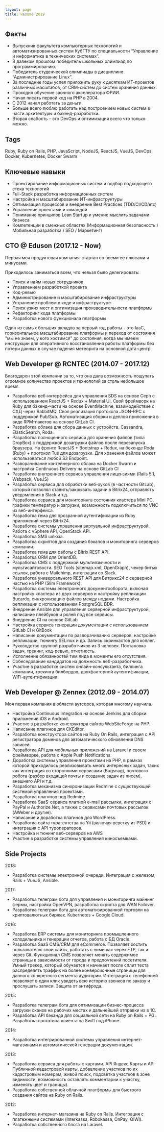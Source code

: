 ```yaml
---
layout: page
title: Resume 2019
---
```


## Факты

* Выпускник факультета компьютерных технологий и автоматизированных систем КубГТУ по специальности “Управление и информатика в технических системах”.
* В далеком прошлом победитель школьных олимпиад по программированию.
* Победитель студенческой олимпиады в дисциплине “Администрирование Linux”.
* За последние годы успел приложить руку к десяткам ИТ-проектов различных масштабов, от CRM-систем до систем хранения данных.
* Проходил обучение заочного акселератора ФРИИ.
* Начал писать первой код на PHP в 2004.
* С 2012 начал работать за деньги.
* Больше всего люблю работать над построением новых систем в части архитектуры и бэкенд-разработки.
* Вторая слабость – это DevOps и оптимизация всего что только можно.

## Tags

Ruby, Ruby on Rails, PHP, JavaScript, NodeJS, ReactJS, VueJS, DevOps, Docker, Kubernetes, Docker Swarm

## Ключевые навыки

* Проектирование информационных систем и подбор подходящего стека технологий
* Full-Stack разработка информационных систем
* Настройка и масштабирование ИТ-инфраструктуры
* Оптимизация процессов и внедрение Best Practices (TDD/CI/CD/etc)
* Управление проектами и командой
* Понимание принципов Lean Startup и умение мыслить задачами бизнеса
* Компетенции в смежных областях (Информационная безопасность / Мобильная разработка / SEO / Маркетинг)

## CTO @ Eduson (2017.12 - Now)

Первая моя продуктовая компания-стартап со всеми ее плюсами и минусами.

Приходилось заниматься всем, что нельзя было делегировать:

* Поиск и найм новых сотрудников
* Управлением разработкой проекта
* Код-ревью
* Администрирование и масштабирование инфраструктуры
* Устранение проблем в коде и инфраструктуре
* Поиск узких мест и оптимизация производительности платформы
* Рефакторинг кода платформы
* Разработка нового функционала платформы

Один из самых больших вкладов за первый год работы - это IaaC, горизонтальное масштабирование платформы и переход от состояния "мы не знаем, у кого хостимся" до состояния, когда мы имеем инструкции для оперативного восстановления работы платформы без потери данных в случае падения метеорита на основной дата-центр.

## Web Developer @ RCNTEC (2014.07 - 2017.12)

Благодарен этой компании за то, что она дала возможность пощупать огромное количество проектов и технологий за столь небольшое время.

* Разработка веб-интерфейса для управления SDS на основе Ceph с использованием ReactJS + Redux + Material UI. Свой фреймворк на Ruby для бэкенд-части на основе EventMachine, взаимодействие с СХД через RabbitMQ. Своя реализация протокола JSON-RPC с поддержкой Pub/Sub. Автоматизация сборки и деплоя приложения в виде RPM-пакетов на основе GitLab CI.
* Разработка облака для сбора данных с устройств. Cassandra, ElasticSearch, Roda.
* Разработка полноценного сервиса для хранения файлов (типа DropBox) с поддержкой дозагрузки файлов после перезапуска браузера. На фронте ReactJS + Bootstrap + Redux, на бекенде Roda (Ruby) + протокол Tus для дозагрузки. Для хранения файлов может использоваться любой S3 Endpoint.
* Разворачивание контейнерного облака на Docker Swarm и настройка Continuous Delivery на основе GitLab CI
* Разработка внутреннего сервиса управления лицензиями (Rails 5.1, Webpack, VueJS)
* Разработка сервиса для обработки веб-хуков (в частности GitLab), который позволял ставить/закрывать задачи в Bitrix24, отправлять уведомления в Slack и т.д.
* Разработка сервиса для мониторинга состояния кластера Mini PC, графики температур и загрузки, возможность подключиться по VNC из веб-интерфейса.
* Разработка гема для прозрачной аутентификации из Ruby приложений через Bitrix24.
* Разработка системы управления виртуальной инфраструктурой. Работа с vSphere API, OpenStack API.
* Разработка SMS шлюза.
* Разработка скриптов для создания бэкапов и мониторинга серверов компании.
* Разработка гема для работы с Bitrix REST API.
* Разработка ORM для OrientDB.
* Разработка CMS с поддержкой мультиязычности и мультисайтовости. SEO Tools (sitemap.xml, OpenGraph), чекер битых ссылок, работа с Mailchimp, интеграции со Slack.
* Разработка универсального REST API для Битрикс24 с серверной частью на PHP (Slim Framework).
* Разработка системы электронного документооборота, включая настройку кластера из двух серверов и настройку репликации Bucardo, синхронизацию файлов между нодами. Настройка репликации с использованием PostgreSQL BDR.
* Внедрение Ansible для управления серверной инфраструктурой, написание плейбуков и ролей под все сервисы.
* Внедрение CI на основе GitLab
* Настройка сервиса генерации документации с использованием GitLab CI и GitBook
* Написание документации по разворачиванию серверов, настройке репликации, тюнингу SELinux и др. Запись скринкастов для коллег.
* Руководство группой разработчиков из 3 человек. Постановка задач, трекинг, код-ревью, отчетность.
* Исполнение обязанностей тим лида в моменты его отсутствия.
* Собеседование кандидатов на должность веб-разработчика.
* Участие в разработке систем онлайн-консультанта, биллинга компании, трекинга билбордов, двухфакторной аутентификации, WiFi-аутентификации.

## Web Developer @ Zennex (2012.09 - 2014.07)

Моя первая компания в области аутсорса, которая многому научила.

* Настройка Continuous Integration на основе Jenkins для сборки приложений iOS и Android.
* Участие в разработке конструктора сайтов WebSiteForge на PHP.
* Написание плагинов для CKEditor.
* Разработка конструктора сайтов на Ruby On Rails, интеграция с API регистратора доменов для автоматического обновления DNS записей.
* Разработка API для мобильных приложений на Laravel и своем фреймворке, работа с Apple Push Notifications.
* Доработка системы управления проектами на PHP, в рамках которой приходилось реализовывать много интересных задач, таких как интеграция со сторонними сервисами (Bugsnag), почтового робота (разбор входящей почты и создание задач из писем), внешнего API и т.д.
* Разработка механизма синхронизации Redmine с существующей системой управления проектами.
* Разработка плагинов под Redmine.
* Разработка SaaS-сервиса платной e-mail рассылки, интеграция с PayPal и Authorize.Net, а также с сервисами почтовых рассылок (AWeber и другие).
* Написание и доработка плагинов для WordPress.
* Разработка сайта турагентства на Yii (включая верстку из PSD) и интеграция с API туроператоров.
* Настройка и тюнинг веб-серверов на AWS
* Участие в разработке системы управления киносъемками.

## Side Projects

2018:
* Разработка системы электронной очереди. Интеграция с железом, Rails + VueJS, Ansible.

2017:
* Разработка телеграм бота для управления и мониторинга майнинг фермы, настройка OpenVPN, разработка скрипта для WAN Failover.
* Разработка телеграм бота для автоматизированной торговли на криптовалютных биржах. Kubernetes + Google Cloud.

2016:
* Разработка ERP системы для мониторинга промышленного холодильника и генерации отчетов, работа с БД Oracle.
* Разработка SaaS CMS/CRM для eCommerce. Позволяет хостить пользователю свои сайты, работать с ними как через FTP, так и через Git. Функционал CMS позволяет менять содержимое страницы в зависимости от города и предпочтений посетителя. Умный трекер, который обучается и начинает после сплит теста распределять траффик на более конверсионные страницы для данного конкретного сегмента аудитории. Интеграция с телефонией позволяет в один клик увидеть всю историю звонков по заказу и прослушать записи. Защита от антифрода.

2015:
* Разработка телеграм бота для оптимизации бизнес-процесса загрузки сканов на рабочих местах и дальнейшей отправки их в 1C.
* Разработка API бэкэнда для социальной сети на Ruby on Rails + PG. Разработка прототипа клиента на Swift под iPhone.

2014:
* Разработка интегрированной системы управления интернет-магазинами и автоматической генерации документации.

2013:
* Разработка сервиса для работы с картами. API Яндекс Карты и API Публичной кадастровой карты, добавление участков по их кадастровым номерам, живой поиск, подсветка участков в зоне видимости, возможность оставлять комментарии к участку, изменять цвет и границы).
* Разработка собственной облачной платформы для быстрого создания сайтов на Ruby on Rails.

2012:
* Разработка интернет-магазина на Ruby on Rails. Интеграция с платежными системами (Interkassa, Robokassa, OnPay, QIWI).
* Разработка собственного блога на Laravel.
